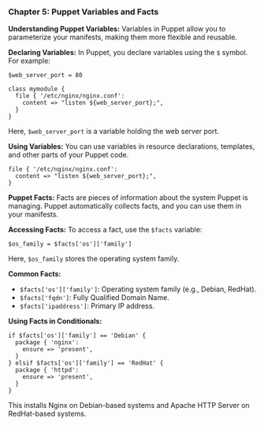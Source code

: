 ### Chapter 5: Puppet Variables and Facts

**Understanding Puppet Variables:**
Variables in Puppet allow you to parameterize your manifests, making them more flexible and reusable.

**Declaring Variables:**
In Puppet, you declare variables using the `$` symbol. For example:

```puppet
$web_server_port = 80

class mymodule {
  file { '/etc/nginx/nginx.conf':
    content => "listen ${web_server_port};",
  }
}
```

Here, `$web_server_port` is a variable holding the web server port.

**Using Variables:**
You can use variables in resource declarations, templates, and other parts of your Puppet code.

```puppet
file { '/etc/nginx/nginx.conf':
  content => "listen ${web_server_port};",
}
```

**Puppet Facts:**
Facts are pieces of information about the system Puppet is managing. Puppet automatically collects facts, and you can use them in your manifests.

**Accessing Facts:**
To access a fact, use the `$facts` variable:

```puppet
$os_family = $facts['os']['family']
```

Here, `$os_family` stores the operating system family.

**Common Facts:**
- `$facts['os']['family']`: Operating system family (e.g., Debian, RedHat).
- `$facts['fqdn']`: Fully Qualified Domain Name.
- `$facts['ipaddress']`: Primary IP address.

**Using Facts in Conditionals:**
```puppet
if $facts['os']['family'] == 'Debian' {
  package { 'nginx':
    ensure => 'present',
  }
} elsif $facts['os']['family'] == 'RedHat' {
  package { 'httpd':
    ensure => 'present',
  }
}
```

This installs Nginx on Debian-based systems and Apache HTTP Server on RedHat-based systems.

